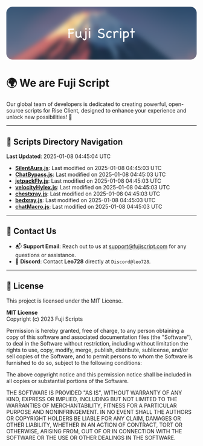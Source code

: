 ![Banner](.github/b.webp)

# 🌍 **We are Fuji Script**

Our global team of developers is dedicated to creating powerful, open-source scripts for Rise Client, designed to enhance your experience and unlock new possibilities! 🌟

---
<!-- SCRIPTS_NAVIGATION_START -->
## 📂 **Scripts Directory Navigation**

**Last Updated**: 2025-01-08 04:45:04 UTC

- **[SilentAura.js](scripts/SilentAura.js)**: Last modified on 2025-01-08 04:45:03 UTC
- **[ChatBypass.js](scripts/ChatBypass.js)**: Last modified on 2025-01-08 04:45:03 UTC
- **[jetpackFly.js](scripts/jetpackFly.js)**: Last modified on 2025-01-08 04:45:03 UTC
- **[velocityHylex.js](scripts/velocityHylex.js)**: Last modified on 2025-01-08 04:45:03 UTC
- **[chestxray.js](scripts/chestxray.js)**: Last modified on 2025-01-08 04:45:03 UTC
- **[bedxray.js](scripts/bedxray.js)**: Last modified on 2025-01-08 04:45:03 UTC
- **[chatMacro.js](scripts/chatMacro.js)**: Last modified on 2025-01-08 04:45:03 UTC

<!-- SCRIPTS_NAVIGATION_END -->

---

## 💬 **Contact Us**  
- 📬 **Support Email**: Reach out to us at [support@fujiscript.com](mailto:support@fujiscript.com) for any questions or assistance.  
- 💬 **Discord**: Contact **Leo728** directly at `Discord@leo728`.

---

## 📜 **License**

This project is licensed under the MIT License.  

**MIT License**  
Copyright (c) 2023 Fuji Scripts  

Permission is hereby granted, free of charge, to any person obtaining a copy of this software and associated documentation files (the "Software"), to deal in the Software without restriction, including without limitation the rights to use, copy, modify, merge, publish, distribute, sublicense, and/or sell copies of the Software, and to permit persons to whom the Software is furnished to do so, subject to the following conditions:  

The above copyright notice and this permission notice shall be included in all copies or substantial portions of the Software.  

THE SOFTWARE IS PROVIDED "AS IS", WITHOUT WARRANTY OF ANY KIND, EXPRESS OR IMPLIED, INCLUDING BUT NOT LIMITED TO THE WARRANTIES OF MERCHANTABILITY, FITNESS FOR A PARTICULAR PURPOSE AND NONINFRINGEMENT. IN NO EVENT SHALL THE AUTHORS OR COPYRIGHT HOLDERS BE LIABLE FOR ANY CLAIM, DAMAGES OR OTHER LIABILITY, WHETHER IN AN ACTION OF CONTRACT, TORT OR OTHERWISE, ARISING FROM, OUT OF OR IN CONNECTION WITH THE SOFTWARE OR THE USE OR OTHER DEALINGS IN THE SOFTWARE.  
